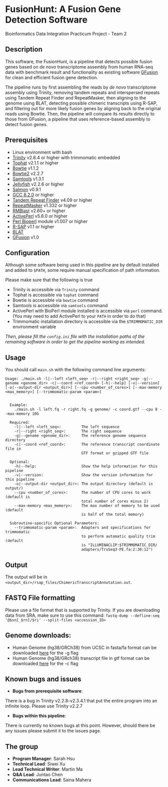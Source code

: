 # FusionHunt: A Fusion Gene Detection Software
Bioinformatics Data Integration Practicum Project - Team 2

## Description

This software, the FusionHunt, is a pipeline that detects possible fusion genes based on *de novo* transcriptome assembly from human RNA-seq data with benchmark result and functionality as existing software [GFusion](https://github.com/xiaofengsong/GFusion) for clean and efficient fusion gene detection.


The pipeline runs by first assembling the reads by *de novo* transcriptome assembly using Trinity, removing tandem repeats and interspersed repeats using Tandem Repeat Finder and RepeatMasker, then aligning to the genome using BLAT, detecting possible chimeric transcripts using R-SAP, and filtering out for more likely fusion genes by aligning back to the original reads using Bowtie. Then, the pipeline will compare its results directly to those from GFusion, a pipeline that uses reference-based assembly to detect fusion genes.

## Prerequisites

* Linux environment with bash
* [Trinity](https://github.com/trinityrnaseq/trinityrnaseq/wiki) v2.8.4 or higher with trimmomatic embedded
* [Tophat](https://ccb.jhu.edu/software/tophat/index.shtml) v2.1.1 or higher
* [Bowtie](http://bowtie-bio.sourceforge.net/index.shtml) v1.1.2
* [Bowtie2](http://bowtie-bio.sourceforge.net/bowtie2/index.shtml) v2.2.7
* [Samtools](http://samtools.sourceforge.net/) v1.3.1
* [Jellyfish](https://www.cbcb.umd.edu/software/jellyfish/) v2.2.6 or higher
* [Salmon](https://combine-lab.github.io/salmon/) v0.9.1
* [GCC 8.2.0](https://gcc.gnu.org/) or higher
* [Tandem Repeat Finder](https://tandem.bu.edu/trf/trf.html) v4.09 or higher
* [RepeatMasker](http://www.repeatmasker.org/) v1.332 or higher
* [RMBlast](http://www.repeatmasker.org/RMBlast.html) v2.60+ or higher
* [ActivePerl](https://www.activestate.com/products/activeperl/) v5.8.0 or higher
* [Perl Bioperl](https://bioperl.org/) module v1.007 or higher
* [R-SAP](http://www.mcdonaldlab.biology.gatech.edu/r-sap.htm) v1.1 or higher
* [BLAT](https://genome.ucsc.edu/FAQ/FAQblat.html#blat3)
* [GFusion](https://github.com/xiaofengsong/GFusion) v1.0

## Configuration

Although some software being used in this pipeline are by default installed and added to `$PATH`, some require manual specification of path information. 

Please make sure that the following is true

* Trinity is accessible via `Trinity` command
* Tophat is accessible via `tophat` command
* Bowtie is accessible via `bowtie` command
* Samtools is accessible via `samtools` command
* ActivePerl with BioPerl module installed is accessible via `perl` command. (You may need to add ActivePerl to your `PATH` in order to do that)
* Trimmomatic installation directory is accessible via the `$TRIMMOMATIC_DIR` environment variable

*Then, please fill the `config.ini` file with the installation paths of the remaining software in order to get the pipeline working as intended.*

## Usage

You should call `main.sh` with the following command line arguments:


`Usage: ./main.sh -l|--left <left_seq> -r|--right <right_seq> -g|--genome <genome_dir> -c|--coord <ref_coord> [-h|--help] [-v|--version] [-o|--output-dir <output_dir>] [--cpu <number_of_cores>] [--max-memory <max_memory>] [--trimmomatic-param <param>]`

```  
  
  Example:
    ./main.sh -l left.fq -r right.fq -g genome/ -c coord.gtf --cpu 8 --max-memory 10G
  
  Required:
    -l|--left <left_seq>:         The left sequence
    -r|--right <right_seq>:       The right sequence
    -g|--genome <genome_dir>:     The reference genome sequence directory
    -c|--coord <ref_coord>:       The reference transcript coordinate file in 
                                  GTF format or gzipped GTF file

  Optional:
    -h|--help:                    Show the help information for this pipeline
    -v|--version:                 Show the version information for this pipeline
    -o|--output-dir <output_dir>: The output directory (default is output/)
    --cpu <number_of_cores>:      The number of CPU cores to work (default is
                                  total number of cores minus 2)
    --max-memory <max_memory>:    The max number of memory to be used (default
                                  is half of the total memory)
  
  Subroutine-specific Optional Parameters:
    --trimmomatic-param <param>:  Adapters and specifications for trimmomatic
                                  to perform automatic quality trim (default
                                  is "ILLUMINACLIP:$TRIMMOMATIC_DIR/
                                  adapters/TruSeq3-PE.fa:2:30:12")
```

## Output
The output will be in `<output_dir>/rsap_files/ChimericTranscriptAnnotation.out`.
## FASTQ File formatting

Please use a file format that is supported by Trinity. If you are downloading data from SRA, make sure to use this command:
`fastq-dump --defline-seq '@$sn[_$rn]/$ri' --split-files <accession_ID>`

## Genome downloads:

* Human Genome (hg38/GRCh38) from UCSC in fasta/fa format can be downloaded [here](http://hgdownload.cse.ucsc.edu/goldenPath/hg38/bigZips/hg38.fa.gz) for the -g flag
* Human Genome (hg38/GRch38) transcript file in gtf format can be downloaded [here](https://genome.ucsc.edu/cgi-bin/hgTables) for the -c flag

## Known bugs and issues

* **Bugs from prerequisite software**:

There is a bug in Trinity v2.2.8-v2.3.4.1 that put the entire program into an infinite loop. Please use Trinity v2.2.7

* **Bugs within this pipeline**:

There is currently no known bugs at this point. However, should there be any issues please submit it to the issues page. 

## The group

* **Program Manager**: Sarah Hsu
* **Technical Lead**: Siwei Xu
* **Lead Technical Writer**: Martin Ma
* **Q&A Lead**: Juntao Chen
* **Communications Lead**: Saina Mahera


